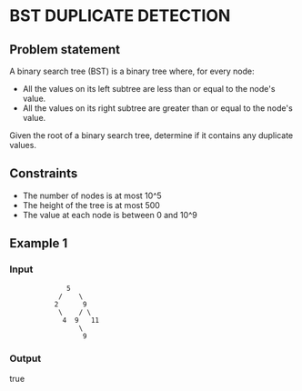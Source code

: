 # BST DUPLICATE DETECTION

## Problem statement

A binary search tree (BST) is a binary tree where, for every node:

- All the values on its left subtree are less than or equal to the node's value.
- All the values on its right subtree are greater than or equal to the node's value.

Given the root of a binary search tree, determine if it contains any duplicate values.

## Constraints

- The number of nodes is at most 10^5
- The height of the tree is at most 500
- The value at each node is between 0 and 10^9

## Example 1

### Input

```
              5
            /    \
           2      9
            \    / \
             4  9   11
                 \
                  9
```

### Output

true